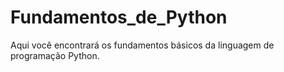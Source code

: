 # Fundamentos_de_Python

Aqui você encontrará os fundamentos básicos da linguagem de programação Python.
